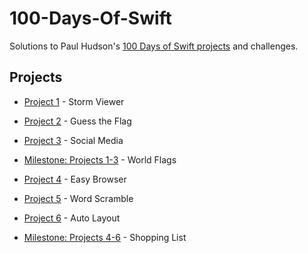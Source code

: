 # 100-Days-Of-Swift
Solutions to Paul Hudson's [100 Days of Swift projects](https://www.hackingwithswift.com/100) and challenges.

Projects                                                                                                                                                          
---   
- [Project 1](Project1) - Storm Viewer
  
- [Project 2](Project2) - Guess the Flag
  
- [Project 3](Project3) - Social Media
  
- [Milestone: Projects 1-3](WorldFlags) - World Flags
  
- [Project 4](Project4) - Easy Browser
  
- [Project 5](Project5) - Word Scramble

- [Project 6](Project6b) - Auto Layout

- [Milestone: Projects 4-6](https://github.com/scheuringtamas/100-Days-Of-Swift/tree/main/Milestone%3A%20Projects%204-6) - Shopping List
  
